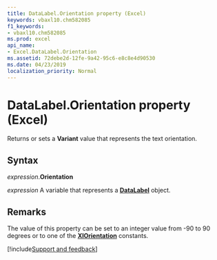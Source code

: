 ```yaml
---
title: DataLabel.Orientation property (Excel)
keywords: vbaxl10.chm582085
f1_keywords:
- vbaxl10.chm582085
ms.prod: excel
api_name:
- Excel.DataLabel.Orientation
ms.assetid: 72debe2d-12fe-9a42-95c6-e8c8e4d90530
ms.date: 04/23/2019
localization_priority: Normal
---
```



# DataLabel.Orientation property (Excel)

Returns or sets a **Variant** value that represents the text orientation.


## Syntax

_expression_.**Orientation**

_expression_ A variable that represents a **[DataLabel](excel.datalabel(object).md)** object.


## Remarks

The value of this property can be set to an integer value from -90 to 90 degrees or to one of the **[XlOrientation](excel.xlorientation.md)** constants.





[!include[Support and feedback](~/includes/feedback-boilerplate.md)]